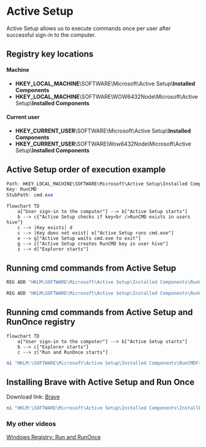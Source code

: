 # Active Setup
Active Setup allows us to execute commands once per user after successful sign-in to the computer.

## Registry key locations
#### <b>Machine</b>
* <b>HKEY_LOCAL_MACHINE</b>\SOFTWARE\Microsoft\Active Setup\\<b>Installed Components</b>
* <b>HKEY_LOCAL_MACHINE</b>\SOFTWARE\WOW6432Node\Microsoft\Active Setup\\<b>Installed Components</b>
#### <b>Current user</b>
* <b>HKEY_CURRENT_USER</b>\SOFTWARE\Microsoft\Active Setup\\<b>Installed Components</b>
* <b>HKEY_CURRENT_USER</b>\SOFTWARE\Wow6432Node\Microsoft\Active Setup\\<b>Installed Components</b>

## Active Setup order of execution example

```powershell
Path: HKEY_LOCAL_MACHINE\SOFTWARE\Microsoft\Active Setup\Installed Components
Key: RunCMD
StubPath: cmd.exe
```

```mermaid
flowchart TD
    a["User sign-in to the computer"] --> b["Active Setup starts"]
    b --> c{"Active Setup checks if key<br />RunCMD exists in users hive"}
    c --> |Key exists| d
    c --> |Key does not exist| e["Active Setup runs cmd.exe"]
    e --> g["Active Setup waits cmd.exe to exit"]
    g --> z["Active Setup creates RunCMD key in user hive"]
    z --> d["Explorer starts"]
```

## Running cmd commands from Active Setup
```powershell
REG ADD "HKLM\SOFTWARE\Microsoft\Active Setup\Installed Components\RunCMDCommands" /v StubPath /t REG_SZ /d "cmd /c echo Running from HKLM\Active Setup && whoami && pause"
```

```powershell
REG ADD "HKLM\SOFTWARE\Microsoft\Active Setup\Installed Components\RunCMDCommands" /v Version /t REG_SZ /d "1,1,1,1"
```

## Running cmd commands from Active Setup and RunOnce registry

```mermaid
flowchart TD
    a["User sign-in to the computer"] --> b["Active Setup starts"]
    b --> c["Explorer starts"]
    c --> z["Run and RunOnce starts"]
```

```powershell
ni "HKLM:\SOFTWARE\Microsoft\Active Setup\Installed Components\RunCMDFromRunOnce" | New-ItemProperty -Name "StubPath" -Value 'REG ADD "HKCU\Software\Microsoft\Windows\CurrentVersion\RunOnce" /v RunCMD /t REG_SZ /d "cmd /c echo Running from HKCU\RunOnce && whoami && pause"'
```

## Installing Brave with Active Setup and Run Once
Download link: [Brave](https://github.com/brave/brave-browser) <br />

```powershell
ni "HKLM:\SOFTWARE\Microsoft\Active Setup\Installed Components\InstallBraveFromRunOnce" | New-ItemProperty -Name "StubPath" -Value 'REG ADD "HKCU\Software\Microsoft\Windows\CurrentVersion\RunOnce" /v InstallBrave /t REG_SZ /d "cmd /c echo installing software.. && cmd /c C:\BraveBrowserStandaloneSilentSetup.exe"'
```

### My other videos
[Windows Registry: Run and RunOnce](https://youtu.be/zgFzCq5uEPw) <br />
